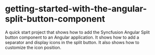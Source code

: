 # getting-started-with-the-angular-split-button-component
A quick start project that shows how to add the Syncfusion Angular Split button component to an Angular application. It shows how to add a separator and display icons in the split button. It also shows how to customize the icon position.
